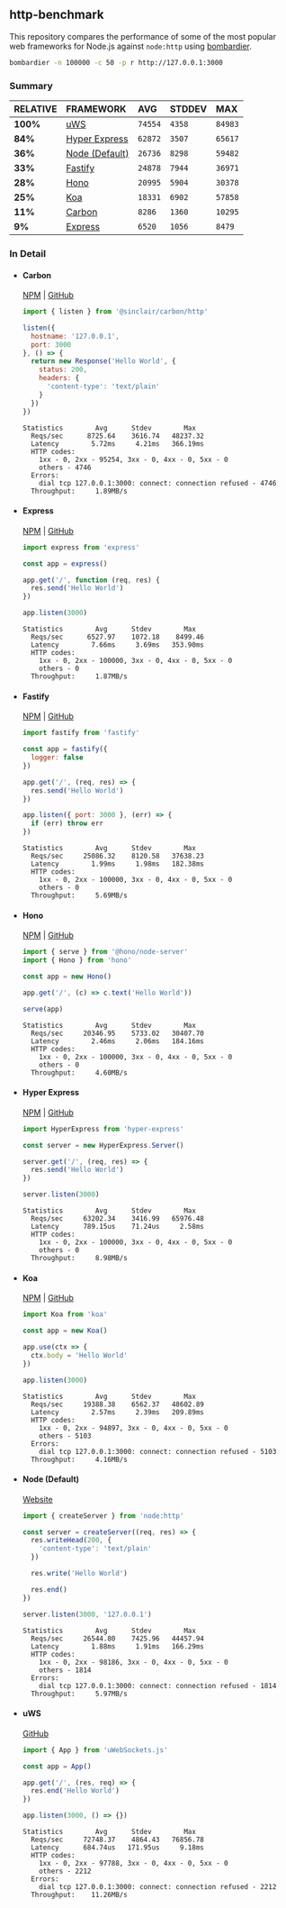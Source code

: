 ## http-benchmark

This repository compares the performance of some of the most popular web frameworks for Node.js against `node:http` using [bombardier](https://github.com/codesenberg/bombardier).

```bash
bombardier -n 100000 -c 50 -p r http://127.0.0.1:3000
```

### Summary

| RELATIVE | FRAMEWORK | AVG | STDDEV | MAX |
| :--- | :--- | :--- | :--- | :--- |
| **100%** | [uWS](#uws) | `74554` | `4358` | `84983` |
| **84%** | [Hyper Express](#hyper-express) | `62872` | `3507` | `65617` |
| **36%** | [Node (Default)](#node-default) | `26736` | `8298` | `59482` |
| **33%** | [Fastify](#fastify) | `24878` | `7944` | `36971` |
| **28%** | [Hono](#hono) | `20995` | `5904` | `30378` |
| **25%** | [Koa](#koa) | `18331` | `6902` | `57858` |
| **11%** | [Carbon](#carbon) | `8286` | `1360` | `10295` |
| **9%** | [Express](#express) | `6520` | `1056` | `8479` |


### In Detail

- #### Carbon
  [NPM](https://npmjs.com/@sinclair/carbon) | [GitHub](https://github.com/sinclairzx81/carbon)
  ```js
  import { listen } from '@sinclair/carbon/http'

  listen({
    hostname: '127.0.0.1',
    port: 3000
  }, () => {
    return new Response('Hello World', {
      status: 200,
      headers: {
        'content-type': 'text/plain'
      }
    })
  })
  ```

  ```
  Statistics        Avg      Stdev        Max
    Reqs/sec      8725.64    3616.74   48237.32
    Latency        5.72ms     4.21ms   366.19ms
    HTTP codes:
      1xx - 0, 2xx - 95254, 3xx - 0, 4xx - 0, 5xx - 0
      others - 4746
    Errors:
      dial tcp 127.0.0.1:3000: connect: connection refused - 4746
    Throughput:     1.89MB/s
  ```

- #### Express
  [NPM](https://npmjs.com/express) | [GitHub](https://github.com/expressjs/express)
  ```js
  import express from 'express'

  const app = express()

  app.get('/', function (req, res) {
    res.send('Hello World')
  })

  app.listen(3000)
  ```

  ```
  Statistics        Avg      Stdev        Max
    Reqs/sec      6527.97    1072.18    8499.46
    Latency        7.66ms     3.69ms   353.90ms
    HTTP codes:
      1xx - 0, 2xx - 100000, 3xx - 0, 4xx - 0, 5xx - 0
      others - 0
    Throughput:     1.87MB/s
  ```

- #### Fastify
  [NPM](https://npmjs.com/fastify) | [GitHub](https://github.com/fastify/fastify)
  ```js
  import fastify from 'fastify'

  const app = fastify({
    logger: false
  })

  app.get('/', (req, res) => {
    res.send('Hello World')
  })

  app.listen({ port: 3000 }, (err) => {
    if (err) throw err
  })
  ```

  ```
  Statistics        Avg      Stdev        Max
    Reqs/sec     25086.32    8120.58   37638.23
    Latency        1.99ms     1.98ms   182.38ms
    HTTP codes:
      1xx - 0, 2xx - 100000, 3xx - 0, 4xx - 0, 5xx - 0
      others - 0
    Throughput:     5.69MB/s
  ```

- #### Hono
  [NPM](https://npmjs.com/hono) | [GitHub](https://github.com/honojs/hono)
  ```js
  import { serve } from '@hono/node-server'
  import { Hono } from 'hono'

  const app = new Hono()

  app.get('/', (c) => c.text('Hello World'))

  serve(app)
  ```

  ```
  Statistics        Avg      Stdev        Max
    Reqs/sec     20346.95    5733.02   30407.70
    Latency        2.46ms     2.06ms   184.16ms
    HTTP codes:
      1xx - 0, 2xx - 100000, 3xx - 0, 4xx - 0, 5xx - 0
      others - 0
    Throughput:     4.60MB/s
  ```

- #### Hyper Express
  [NPM](https://npmjs.com/hyper-express) | [GitHub](https://github.com/kartikk221/hyper-express)
  ```js
  import HyperExpress from 'hyper-express'

  const server = new HyperExpress.Server()

  server.get('/', (req, res) => {
    res.send('Hello World')
  })

  server.listen(3000)
  ```

  ```
  Statistics        Avg      Stdev        Max
    Reqs/sec     63202.34    3416.99   65976.48
    Latency      789.15us    71.24us     2.58ms
    HTTP codes:
      1xx - 0, 2xx - 100000, 3xx - 0, 4xx - 0, 5xx - 0
      others - 0
    Throughput:     8.98MB/s
  ```

- #### Koa
  [NPM](https://npmjs.com/koa) | [GitHub](https://github.com/koajs/koa)
  ```js
  import Koa from 'koa'

  const app = new Koa()

  app.use(ctx => {
    ctx.body = 'Hello World'
  })

  app.listen(3000)
  ```

  ```
  Statistics        Avg      Stdev        Max
    Reqs/sec     19388.38    6562.37   48602.89
    Latency        2.57ms     2.39ms   209.89ms
    HTTP codes:
      1xx - 0, 2xx - 94897, 3xx - 0, 4xx - 0, 5xx - 0
      others - 5103
    Errors:
      dial tcp 127.0.0.1:3000: connect: connection refused - 5103
    Throughput:     4.16MB/s
  ```

- #### Node (Default)
  [Website](https://nodejs.org/api/http.html)
  ```js
  import { createServer } from 'node:http'

  const server = createServer((req, res) => {
    res.writeHead(200, {
      'content-type': 'text/plain'
    })

    res.write('Hello World')

    res.end()
  })

  server.listen(3000, '127.0.0.1')
  ```

  ```
  Statistics        Avg      Stdev        Max
    Reqs/sec     26544.80    7425.96   44457.94
    Latency        1.88ms     1.91ms   166.29ms
    HTTP codes:
      1xx - 0, 2xx - 98186, 3xx - 0, 4xx - 0, 5xx - 0
      others - 1814
    Errors:
      dial tcp 127.0.0.1:3000: connect: connection refused - 1814
    Throughput:     5.97MB/s
  ```

- #### uWS
  [GitHub](https://github.com/uNetworking/uWebSockets.js)
  ```js
  import { App } from 'uWebSockets.js'

  const app = App()

  app.get('/', (res, req) => {
    res.end('Hello World')
  })

  app.listen(3000, () => {})
  ```

  ```
  Statistics        Avg      Stdev        Max
    Reqs/sec     72748.37    4864.43   76856.78
    Latency      684.74us   171.95us     9.18ms
    HTTP codes:
      1xx - 0, 2xx - 97788, 3xx - 0, 4xx - 0, 5xx - 0
      others - 2212
    Errors:
      dial tcp 127.0.0.1:3000: connect: connection refused - 2212
    Throughput:    11.26MB/s
  ```


